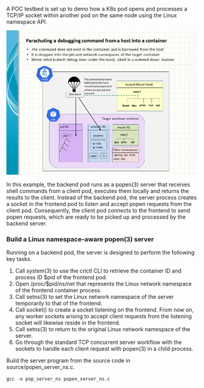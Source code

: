 A POC testbed is set up to demo how a K8s pod opens and processes a TCP/IP socket within another pod on the same node using the Linux namespace API.

![Parachute_command_into_container](Istiovirtualservicecomboaccess_20250529.png)

In this example, the backend pod runs as a popen(3) server that receives shell commands from a client pod, executes them locally and returns the results to the client. Instead of the backend pod, the server process creates a socket in the frontend pod to listen and accept popen requests from the client pod. Consequently, the client pod connects to the frontend to send popen requests, which are ready to be picked up and processed by the backend server.

### Build a Linux namespace-aware popen(3) server

Running on a backend pod, the server is designed to perform the following key tasks.

1. Call system(3) to use the crictl CLI to retrieve the container ID and process ID $pid of the frontend pod.
2. Open /proc/$pid/ns/net that represents the Linux network namespace of the frontend container process.
3. Call setns(3) to set the Linux network namespace of the server temporarily to that of the frontend.
4. Call socket() to create a socket listening on the frontend. From now on, any worker sockets arising to accept client requests from the listening socket will likewise reside in the frontend.
5. Call setns(3) to return to the original Linux network namespace of the server.
6. Go through the standard TCP concurrent server workflow with the sockets to handle each client request with popen(3) in a child process.

Build the server program from the source code in source/popen_server_ns.c.
```
gcc -o pop_server_ns popen_server_ns.c
```
